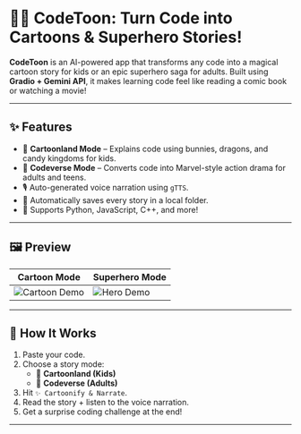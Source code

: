# 🧙‍♂️ CodeToon: Turn Code into Cartoons & Superhero Stories!

**CodeToon** is an AI-powered app that transforms any code into a magical cartoon story for kids or an epic superhero saga for adults. Built using **Gradio + Gemini API**, it makes learning code feel like reading a comic book or watching a movie!

---

## ✨ Features

- 🧒 **Cartoonland Mode** – Explains code using bunnies, dragons, and candy kingdoms for kids.
- 🦸 **Codeverse Mode** – Converts code into Marvel-style action drama for adults and teens.
- 🎙️ Auto-generated voice narration using `gTTS`.
- 💾 Automatically saves every story in a local folder.
- 🌈 Supports Python, JavaScript, C++, and more!

---

## 🖼️ Preview

| Cartoon Mode | Superhero Mode |
|--------------|----------------|
| ![Cartoon Demo](https://dummyimage.com/300x180/ffccff/000000&text=Loopie+jumps+3+times!) | ![Hero Demo](https://dummyimage.com/300x180/000000/00ffcc&text=Agent+LoopStorm+deploys!) |

---

## 🚀 How It Works

1. Paste your code.
2. Choose a story mode:
   - 🐰 **Cartoonland (Kids)**
   - 🦸 **Codeverse (Adults)**
3. Hit `✨ Cartoonify & Narrate`.
4. Read the story + listen to the voice narration.
5. Get a surprise coding challenge at the end!

---
